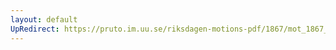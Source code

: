 ```yaml
---
layout: default
UpRedirect: https://pruto.im.uu.se/riksdagen-motions-pdf/1867/mot_1867__ak__275/mot_1867__ak__275-003.pdf
---
```

